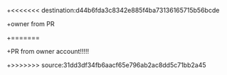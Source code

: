 +<<<<<<< destination:d44b6fda3c8342e885f4ba73136165715b56bcde

+owner from PR

+=======

+PR from owner account!!!!!

+>>>>>>> source:31dd3df34fb6aacf65e796ab2ac8dd5c71bb2a45